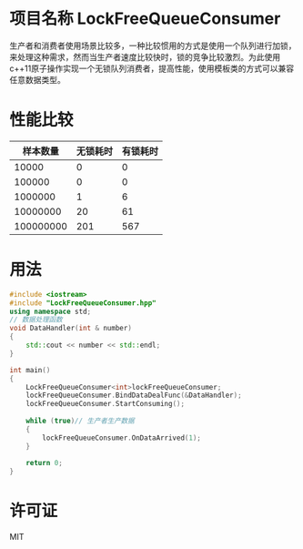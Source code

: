 # 项目名称 LockFreeQueueConsumer
生产者和消费者使用场景比较多，一种比较惯用的方式是使用一个队列进行加锁，来处理这种需求，然而当生产者速度比较快时，锁的竞争比较激烈。为此使用c++11原子操作实现一个无锁队列消费者，提高性能，使用模板类的方式可以兼容任意数据类型。

# 性能比较
样本数量|无锁耗时|有锁耗时
-|-|-
10000|0|0|
100000|0|0|
1000000|1|6|
10000000|20|61|
100000000|201|567|

# 用法
```c++
#include <iostream>
#include "LockFreeQueueConsumer.hpp"
using namespace std;
// 数据处理函数
void DataHandler(int & number)
{
	std::cout << number << std::endl;
}

int main()
{
	LockFreeQueueConsumer<int>lockFreeQueueConsumer;
	lockFreeQueueConsumer.BindDataDealFunc(&DataHandler);
	lockFreeQueueConsumer.StartConsuming();
	
	while (true)// 生产者生产数据 
	{
		lockFreeQueueConsumer.OnDataArrived(1);
	}
	
	return 0;
}
```

# 许可证
MIT
